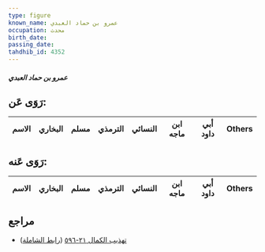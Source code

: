 ```yaml
---
type: figure
known_name: عمرو بن حماد العبدي
occupation: محدث
birth_date:
passing_date:
tahdhib_id: 4352
---
```

##### عمرو بن حماد العبدي

## رَوَى عَن:
| الاسم | البخاري | مسلم | الترمذي | النسائي | ابن ماجه | أبي داود | Others |
| ----- | ------- | ---- | ------- | ------- | -------- | -------- | ------ |
## رَوَى عَنه:
| الاسم | البخاري | مسلم | الترمذي | النسائي | ابن ماجه | أبي داود | Others |
| ----- | ------- | ---- | ------- | ------- | -------- | -------- | ------ |
## مراجع
- [تهذيب الكمال ٢١-٥٩٦](obsidian://open?vault=Tahdhib-al-Kamal&file=Figures/٤٣٥٢-عمرو%20بن%20حماد%20العبدي) ([رابط الشاملة](https://shamela.ws/book/3722/11243))
